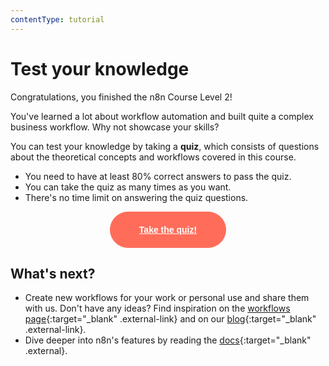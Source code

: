 ```yaml
---
contentType: tutorial
---
```


# Test your knowledge

Congratulations, you finished the n8n Course Level 2!

You've learned a lot about workflow automation and built quite a complex business workflow. Why not showcase your skills?

You can test your knowledge by taking a **quiz**, which consists of questions about the theoretical concepts and workflows covered in this course.

- You need to have at least 80% correct answers to pass the quiz.
- You can take the quiz as many times as you want.
- There's no time limit on answering the quiz questions.

<div style="text-align:center;">
	<button style="font-weight: 600;padding: 20px 46px;border-radius: 30px;color: #fff;background-color: #ff6d5a;border-color: #ff6d5a;border: 1px solid #ff6d5a;font-size: 14px;"><a href="https://n8n-community.typeform.com/to/r9hDbytg" target="_blank" style="color: #fff;">Take the quiz!</a></button>
</div>

## What's next?

- Create new workflows for your work or personal use and share them with us. Don't have any ideas? Find inspiration on the [workflows page](https://n8n.io/workflows){:target="_blank" .external-link} and on our [blog](https://n8n.io/blog/){:target="_blank" .external-link}.
- Dive deeper into n8n's features by reading the [docs](/){:target="_blank" .external}.
